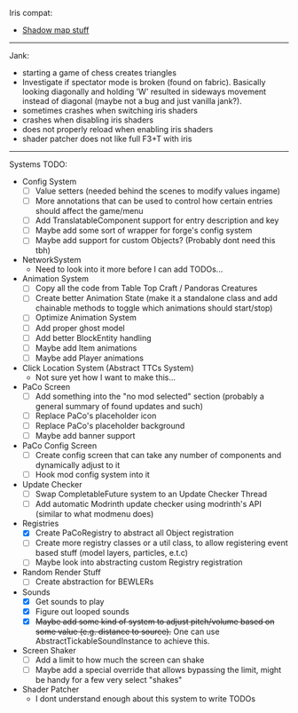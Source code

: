 Iris compat:
- [Shadow map stuff](https://github.com/IrisShaders/Iris/blob/6c20dcd953f86b5f774abf0857ce9ecf28b44618/src/main/java/net/irisshaders/iris/pipeline/IrisRenderingPipeline.java#L743)

<hr/>

Jank:
- starting a game of chess creates triangles
- Investigate if spectator mode is broken (found on fabric). Basically looking diagonally and holding 'W' resulted in sideways movement instead of diagonal (maybe not a bug and just vanilla jank?).
- sometimes crashes when switching iris shaders
- crashes when disabling iris shaders
- does not properly reload when enabling iris shaders
- shader patcher does not like full F3+T with iris

<hr/>

Systems TODO:
- Config System
  - [ ] Value setters (needed behind the scenes to modify values ingame)
  - [ ] More annotations that can be used to control how certain entries should affect the game/menu
  - [ ] Add TranslatableComponent support for entry description and key
  - [ ] Maybe add some sort of wrapper for forge's config system
  - [ ] Maybe add support for custom Objects? (Probably dont need this tbh)
- NetworkSystem
  - Need to look into it more before I can add TODOs...
- Animation System
  - [ ] Copy all the code from Table Top Craft / Pandoras Creatures
  - [ ] Create better Animation State (make it a standalone class and add chainable methods to toggle which animations should start/stop)
  - [ ] Optimize Animation System
  - [ ] Add proper ghost model
  - [ ] Add better BlockEntity handling
  - [ ] Maybe add Item animations
  - [ ] Maybe add Player animations
- Click Location System (Abstract TTCs System)
  - Not sure yet how I want to make this...
- PaCo Screen
  - [ ] Add something into the "no mod selected" section (probably a general summary of found updates and such)
  - [ ] Replace PaCo's placeholder icon
  - [ ] Replace PaCo's placeholder background
  - [ ] Maybe add banner support
- PaCo Config Screen
  - [ ] Create config screen that can take any number of components and dynamically adjust to it
  - [ ] Hook mod config system into it
- Update Checker
  - [ ] Swap CompletableFuture system to an Update Checker Thread
  - [ ] Add automatic Modrinth update checker using modrinth's API (similar to what modmenu does)
- Registries
  - [x] Create PaCoRegistry to abstract all Object registration
  - [ ] Create more registry classes or a util class, to allow registering event based stuff (model layers, particles, e.t.c)
  - [ ] Maybe look into abstracting custom Registry registration
- Random Render Stuff
  - [ ] Create abstraction for BEWLERs
- Sounds
  - [x] Get sounds to play
  - [x] Figure out looped sounds
  - [x] ~~Maybe add some kind of system to adjust pitch/volume based on some value (e.g. distance to source).~~ One can use AbstractTickableSoundInstance to achieve this.
- Screen Shaker
  - [ ] Add a limit to how much the screen can shake
  - [ ] Maybe add a special override that allows bypassing the limit, might be handy for a few very select "shakes"
- Shader Patcher
  - I dont understand enough about this system to write TODOs

